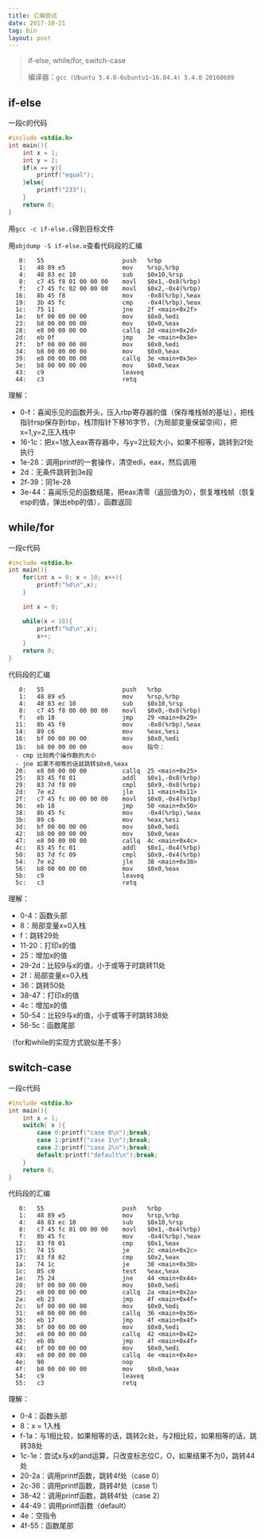 ```yaml
---
title: 汇编尝试
date: 2017-10-21
tag: bin
layout: post
---
```


> if-else, while/for, switch-case
>
> 编译器：`gcc (Ubuntu 5.4.0-6ubuntu1~16.04.4) 5.4.0 20160609`


## if-else
一段c的代码
```c
#include <stdio.h>
int main(){
	int x = 1;
	int y = 2;
	if(x == y){
		printf("equal");
	}else{
		printf("233");
	}
	return 0;
}
```
用`gcc -c if-else.c`得到目标文件

用`objdump -S if-else.o`查看代码段的汇编

```
   0:	55                   	push   %rbp
   1:	48 89 e5             	mov    %rsp,%rbp
   4:	48 83 ec 10          	sub    $0x10,%rsp
   8:	c7 45 f8 01 00 00 00 	movl   $0x1,-0x8(%rbp)
   f:	c7 45 fc 02 00 00 00 	movl   $0x2,-0x4(%rbp)
  16:	8b 45 f8             	mov    -0x8(%rbp),%eax
  19:	3b 45 fc             	cmp    -0x4(%rbp),%eax
  1c:	75 11                	jne    2f <main+0x2f>
  1e:	bf 00 00 00 00       	mov    $0x0,%edi
  23:	b8 00 00 00 00       	mov    $0x0,%eax
  28:	e8 00 00 00 00       	callq  2d <main+0x2d>
  2d:	eb 0f                	jmp    3e <main+0x3e>
  2f:	bf 00 00 00 00       	mov    $0x0,%edi
  34:	b8 00 00 00 00       	mov    $0x0,%eax
  39:	e8 00 00 00 00       	callq  3e <main+0x3e>
  3e:	b8 00 00 00 00       	mov    $0x0,%eax
  43:	c9                   	leaveq 
  44:	c3                   	retq   
```

理解：

- 0-f：喜闻乐见的函数开头，压入rbp寄存器的值（保存堆栈帧的基址），把栈指针rsp保存到rbp，栈顶指针下移16字节，（为局部变量保留空间），把x=1,y=2,压入栈中
- 16-1c：把x=1放入eax寄存器中，与y=2比较大小，如果不相等，跳转到2f处执行
- 1e-28：调用printf的一套操作，清空edi，eax，然后调用
- 2d：无条件跳转到3e段
- 2f-39：同1e-28
- 3e-44：喜闻乐见的函数结尾，把eax清零（返回值为0），恢复堆栈帧（恢复esp的值，弹出ebp的值），函数返回

## while/for
一段c代码

```c
#include <stdio.h>
int main(){
	for(int x = 0; x < 10; x++){
		printf("%d\n",x);
	}

	int x = 0;

	while(x < 10){
		printf("%d\n",x);
		x++;
	}
	return 0;
}
```

代码段的汇编

```
   0:	55                   	push   %rbp
   1:	48 89 e5             	mov    %rsp,%rbp
   4:	48 83 ec 10          	sub    $0x10,%rsp
   8:	c7 45 f8 00 00 00 00 	movl   $0x0,-0x8(%rbp)
   f:	eb 18                	jmp    29 <main+0x29>
  11:	8b 45 f8             	mov    -0x8(%rbp),%eax
  14:	89 c6                	mov    %eax,%esi
  16:	bf 00 00 00 00       	mov    $0x0,%edi
  1b:	b8 00 00 00 00       	mov    指令：
  - cmp 比较两个操作数的大小
  - jne 如果不相等的话就跳转$0x0,%eax
  20:	e8 00 00 00 00       	callq  25 <main+0x25>
  25:	83 45 f8 01          	addl   $0x1,-0x8(%rbp)
  29:	83 7d f8 09          	cmpl   $0x9,-0x8(%rbp)
  2d:	7e e2                	jle    11 <main+0x11>
  2f:	c7 45 fc 00 00 00 00 	movl   $0x0,-0x4(%rbp)
  36:	eb 18                	jmp    50 <main+0x50>
  38:	8b 45 fc             	mov    -0x4(%rbp),%eax
  3b:	89 c6                	mov    %eax,%esi
  3d:	bf 00 00 00 00       	mov    $0x0,%edi
  42:	b8 00 00 00 00       	mov    $0x0,%eax
  47:	e8 00 00 00 00       	callq  4c <main+0x4c>
  4c:	83 45 fc 01          	addl   $0x1,-0x4(%rbp)
  50:	83 7d fc 09          	cmpl   $0x9,-0x4(%rbp)
  54:	7e e2                	jle    38 <main+0x38>
  56:	b8 00 00 00 00       	mov    $0x0,%eax
  5b:	c9                   	leaveq 
  5c:	c3                   	retq   
```

理解：
- 0-4：函数头部
- 8：局部变量x=0入栈
- f：跳转29处
- 11-20：打印x的值
- 25：增加x的值
- 29-2d：比较9与x的值，小于或等于时跳转11处
- 2f：局部变量x=0入栈
- 36：跳转50处
- 38-47：打印x的值
- 4c：增加x的值
- 50-54：比较9与x的值，小于或等于时跳转38处
- 56-5c：函数尾部

（for和while的实现方式貌似差不多）

## switch-case
一段c代码
```c
#include <stdio.h>
int main(){
	int x = 1;
	switch( x ){
		case 0:printf("case 0\n");break;
		case 1:printf("case 1\n");break;
		case 2:printf("case 2\n");break;
		default:printf("default\n");break;
	}
	return 0;
}
```

代码段的汇编
```
   0:	55                   	push   %rbp
   1:	48 89 e5             	mov    %rsp,%rbp
   4:	48 83 ec 10          	sub    $0x10,%rsp
   8:	c7 45 fc 01 00 00 00 	movl   $0x1,-0x4(%rbp)
   f:	8b 45 fc             	mov    -0x4(%rbp),%eax
  12:	83 f8 01             	cmp    $0x1,%eax
  15:	74 15                	je     2c <main+0x2c>
  17:	83 f8 02             	cmp    $0x2,%eax
  1a:	74 1c                	je     38 <main+0x38>
  1c:	85 c0                	test   %eax,%eax
  1e:	75 24                	jne    44 <main+0x44>
  20:	bf 00 00 00 00       	mov    $0x0,%edi
  25:	e8 00 00 00 00       	callq  2a <main+0x2a>
  2a:	eb 23                	jmp    4f <main+0x4f>
  2c:	bf 00 00 00 00       	mov    $0x0,%edi
  31:	e8 00 00 00 00       	callq  36 <main+0x36>
  36:	eb 17                	jmp    4f <main+0x4f>
  38:	bf 00 00 00 00       	mov    $0x0,%edi
  3d:	e8 00 00 00 00       	callq  42 <main+0x42>
  42:	eb 0b                	jmp    4f <main+0x4f>
  44:	bf 00 00 00 00       	mov    $0x0,%edi
  49:	e8 00 00 00 00       	callq  4e <main+0x4e>
  4e:	90                   	nop
  4f:	b8 00 00 00 00       	mov    $0x0,%eax
  54:	c9                   	leaveq 
  55:	c3                   	retq   
```

理解：
- 0-4：函数头部
- 8：x = 1入栈
- f-1a：与1相比较，如果相等的话，跳转2c处，与2相比较，如果相等的话，跳转38处
- 1c-1e：尝试x与x的and运算，只改变标志位C，O，如果结果不为0，跳转44处
- 20-2a：调用printf函数，跳转4f处（case 0）
- 2c-36：调用printf函数，跳转4f处（case 1）
- 38-42：调用printf函数，跳转4f处（case 2）
- 44-49：调用printf函数（default）
- 4e：空指令
- 4f-55：函数尾部

